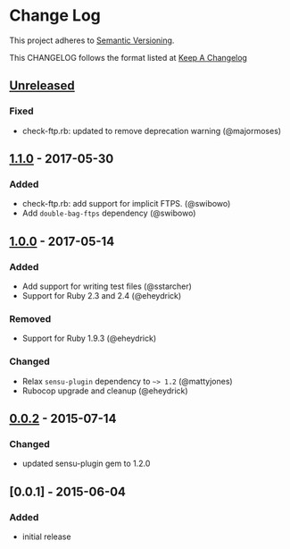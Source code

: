 # Change Log
This project adheres to [Semantic Versioning](http://semver.org/).

This CHANGELOG follows the format listed at [Keep A Changelog](http://keepachangelog.com/)

## [Unreleased]

### Fixed
- check-ftp.rb: updated to remove deprecation warning (@majormoses)

## [1.1.0] - 2017-05-30
### Added
- check-ftp.rb: add support for implicit FTPS. (@swibowo)
- Add `double-bag-ftps` dependency (@swibowo)

## [1.0.0] - 2017-05-14
### Added
- Add support for writing test files (@sstarcher)
- Support for Ruby 2.3 and 2.4 (@eheydrick)

### Removed
- Support for Ruby 1.9.3 (@eheydrick)

### Changed
- Relax `sensu-plugin` dependency to `~> 1.2` (@mattyjones)
- Rubocop upgrade and cleanup (@eheydrick)

## [0.0.2] - 2015-07-14
### Changed
- updated sensu-plugin gem to 1.2.0

## [0.0.1] - 2015-06-04
### Added
- initial release

[Unreleased]: https://github.com/sensu-plugins/sensu-plugins-ftp/compare/1.1.0...HEAD
[1.1.0]: https://github.com/sensu-plugins/sensu-plugins-ftp/compare/1.0.0...1.1.0
[1.0.0]: https://github.com/sensu-plugins/sensu-plugins-ftp/compare/0.0.2...1.0.0
[0.0.2]: https://github.com/sensu-plugins/sensu-plugins-ftp/compare/0.0.1...0.0.2
